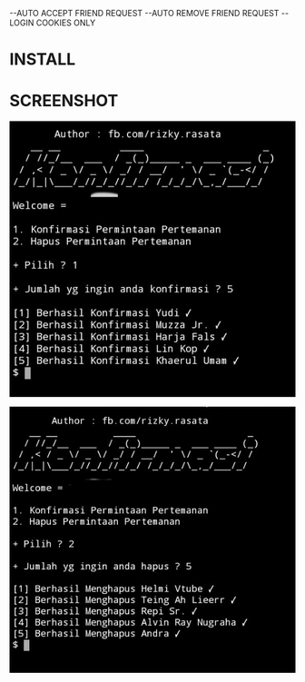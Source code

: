--AUTO ACCEPT FRIEND REQUEST
--AUTO REMOVE FRIEND REQUEST
--LOGIN COOKIES ONLY

# INSTALL
# SCREENSHOT

![Test Image 1](img1.jpg)

![Test Image 2](img2.jpg)
